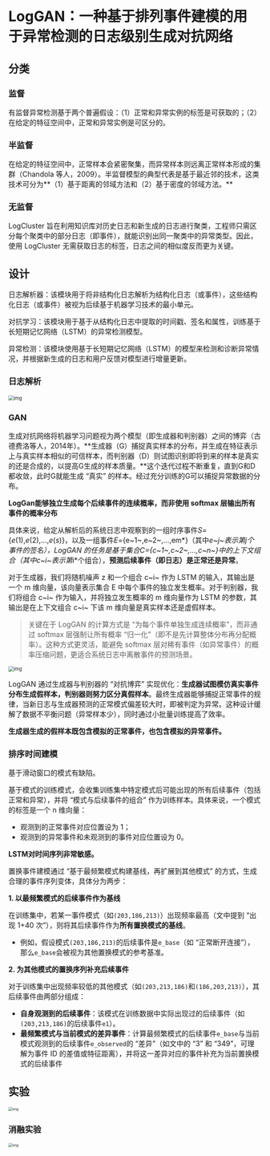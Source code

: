 # LogGAN：一种基于排列事件建模的用于异常检测的日志级别生成对抗网络

## 分类

### 监督

有监督异常检测基于两个普遍假设：（1）正常和异常实例的标签是可获取的；（2）在给定的特征空间中，正常和异常实例是可区分的。

### 半监督

在给定的特征空间中，正常样本会紧密聚集，而异常样本则远离正常样本形成的集群（Chandola 等人，2009）。半监督模型的典型代表是基于最近邻的技术，这类技术可分为**（1）基于距离的邻域方法和（2）基于密度的邻域方法。**

### 无监督

LogCluster 旨在利用知识库对历史日志和新生成的日志进行聚类，工程师只需区分每个聚类中的部分日志（即事件），就能识别出同一聚类中的异常类型。因此，使用 LogCluster 无需获取日志的标签，日志之间的相似度反而更为关键。

## 设计

日志解析器：该模块用于将非结构化日志解析为结构化日志（或事件），这些结构化日志（或事件）被视为后续基于机器学习技术的最小单元。

对抗学习：该模块用于基于从结构化日志中提取的时间戳、签名和属性，训练基于长短期记忆网络（LSTM）的异常检测模型。

异常检测：该模块使用基于长短期记忆网络（LSTM）的模型来检测和诊断异常情况，并根据新生成的日志和用户反馈对模型进行增量更新。

### 日志解析

<img src="https://cdn.xljsci.com/literature/168145204/page5/z01odk.png" alt="img" style="zoom:67%;" />

### GAN

生成对抗网络将机器学习问题视为两个模型（即生成器和判别器）之间的博弈（古德费洛等人，2014年）。**生成器（G）捕捉真实样本的分布，并生成在特征表示上与真实样本相似的可信样本，而判别器（D）则试图识别即将到来的样本是真实的还是合成的，以提高G生成的样本质量。**这个迭代过程不断重复，直到G和D都收敛，此时G就能生成 “真实” 的样本。经过充分训练的G可以捕捉异常数据的分布。

**LogGan能够独立生成每个后续事件的连续概率，而非使用 softmax 层输出所有事件的概率分布**

具体来说，给定从解析后的系统日志中观察到的一组时序事件*S*={*e*(1),*e*(2),...,*e*(*s*)}，以及一组事件*E*={e~1~,e~2~,...,em*}（其中*e~j~表示第j个事件的签名），LogGAN 的任务是基于集合C={c~1~,c~2~,...,c~n~}中的上下文组合（其中c~i~表示第*i*个组合），**预测后续事件（即日志）是正常还是异常**。

对于生成器，我们将随机噪声 z 和一个组合 c~i~ 作为 LSTM 的输入，其输出是一个 m 维向量，该向量表示集合 E 中每个事件的独立发生概率。对于判别器，我们将组合 c~i~ 作为输入，并将独立发生概率的 m 维向量作为 LSTM 的参数，其输出是在上下文组合 c~i~ 下该 m 维向量是真实样本还是虚假样本。 

> 关键在于 LogGAN 的计算方式是 “为每个事件单独生成连续概率”，而非通过 softmax 层强制让所有概率 “归一化”（即不是先计算整体分布再分配概率）。这种方式更灵活，能避免 softmax 层对稀有事件（如异常事件）的概率压缩问题，更适合系统日志中离散事件的预测场景。

<img src="https://oss.xljsci.com//literature/168145204/page0/1753593895300.png" alt="img" style="zoom:67%;" />

LogGAN 通过生成器与判别器的 “对抗博弈” 实现优化：**生成器试图模仿真实事件分布生成假样本，判别器则努力区分真假样本**。最终生成器能够捕捉正常事件的规律，当新日志与生成器预测的正常模式偏差较大时，即被判定为异常。这种设计缓解了数据不平衡问题（异常样本少），同时通过小批量训练提高了效率。

**生成器生成的假样本既包含模拟的正常事件，也包含模拟的异常事件。**

### 排序时间建模

基于滑动窗口的模式有缺陷。

基于模式的训练模式，会收集训练集中特定模式后可能出现的所有后续事件（包括正常和异常），并将 “模式与后续事件的组合” 作为训练样本。具体来说，一个模式的标签是一个 n 维向量：

- 观测到的正常事件对应位置设为 1；
- 观测到的异常事件和未观测到的事件对应位置设为 0。

**LSTM对时间序列非常敏感。**

置换事件建模通过 “基于最频繁模式构建基线，再扩展到其他模式” 的方式，生成合理的事件序列变体，具体分为两步：

**1. 以最频繁模式的后续事件作为基线**

在训练集中，若某一事件模式（如`(203,186,213)`）出现频率最高（文中提到 “出现 1+40 次”），则将其后续事件作为**所有置换模式的基线**。

- 例如，假设模式`(203,186,213)`的后续事件是`e_base`（如 “正常断开连接”），那么`e_base`会被视为其他置换模式的参考基准。

**2. 为其他模式的置换序列补充后续事件**

对于训练集中出现频率较低的其他模式（如`(203,213,186)`和`(186,203,213)`），其后续事件由两部分组成：

- **自身观测到的后续事件**：该模式在训练数据中实际出现过的后续事件（如`(203,213,186)`的后续事件`e1`）。
- **最频繁模式与当前模式的差异事件**：计算最频繁模式的后续事件`e_base`与当前模式观测到的后续事件`e_observed`的 “差异”（如文中的 “3” 和 “349”，可理解为事件 ID 的差值或特征距离），并将这一差异对应的事件补充为当前置换模式的后续事件

## 实验



<img src="https://cdn.xljsci.com/literature/168145204/page10/gbi615.png" alt="img" style="zoom:50%;" />

### 消融实验

<img src="https://cdn.xljsci.com/literature/168145204/page12/kht0j6.png" alt="img" style="zoom:50%;" />